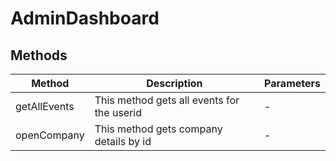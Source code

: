# AdminDashboard

## Methods

<!-- @vuese:AdminDashboard:methods:start -->
|Method|Description|Parameters|
|---|---|---|
|getAllEvents|This method gets all events for the userid|-|
|openCompany|This method gets company details by id|-|

<!-- @vuese:AdminDashboard:methods:end -->


